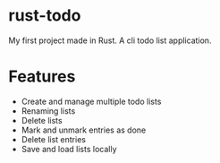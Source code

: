 # rust-todo
My first project made in Rust. A cli todo list application.

# Features
- Create and manage multiple todo lists
- Renaming lists
- Delete lists
- Mark and unmark entries as done
- Delete list entries
- Save and load lists locally
